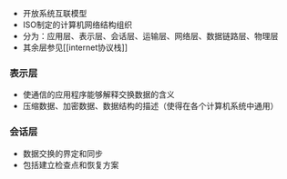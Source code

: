 
- 开放系统互联模型
- ISO制定的计算机网络结构组织
- 分为：应用层、表示层、会话层、运输层、网络层、数据链路层、物理层
- 其余层参见[[internet协议栈]]

### 表示层
- 使通信的应用程序能够解释交换数据的含义
- 压缩数据、加密数据、数据结构的描述（使得在各个计算机系统中通用）

### 会话层
- 数据交换的界定和同步
- 包括建立检查点和恢复方案

